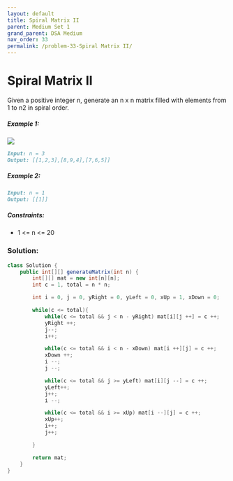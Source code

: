 ```yaml
---
layout: default
title: Spiral Matrix II
parent: Medium Set 1
grand_parent: DSA Medium
nav_order: 33
permalink: /problem-33-Spiral Matrix II/
---
```

# Spiral Matrix II
Given a positive integer n, generate an n x n matrix filled with elements from 1 to n2 in spiral order.

##### Example 1:
![](../../assets/images/ds/spiraln.jpeg)
```markdown
Input: n = 3
Output: [[1,2,3],[8,9,4],[7,6,5]]
```
##### Example 2:
```markdown
Input: n = 1
Output: [[1]]
```
##### Constraints:
* 1 <= n <= 20

### Solution: 
```java
class Solution {
    public int[][] generateMatrix(int n) {
        int[][] mat = new int[n][n];
        int c = 1, total = n * n;

        int i = 0, j = 0, yRight = 0, yLeft = 0, xUp = 1, xDown = 0;

        while(c <= total){
            while(c <= total && j < n - yRight) mat[i][j ++] = c ++;
            yRight ++;
            j--;
            i++;

            while(c <= total && i < n - xDown) mat[i ++][j] = c ++;
            xDown ++;
            i --;
            j --;

            while(c <= total && j >= yLeft) mat[i][j --] = c ++;
            yLeft++;
            j++;
            i --;

            while(c <= total && i >= xUp) mat[i --][j] = c ++;
            xUp++;
            i++;
            j++;

        }

        return mat;
    }
}
```